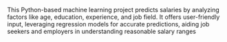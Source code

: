 This Python-based machine learning project predicts salaries by analyzing factors like age, education, experience, and job field. It offers user-friendly input, leveraging regression models for accurate predictions, aiding job seekers and employers in understanding reasonable salary ranges
